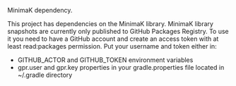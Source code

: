 MinimaK dependency.

This project has dependencies on the MinimaK library.
MinimaK library snapshots are currently only published to GitHub Packages Registry. 
To use it you need to have a GitHub account and create an access token with at least read:packages permission.
Put your username and token either in:
* GITHUB_ACTOR and GITHUB_TOKEN environment variables
 * gpr.user and gpr.key properties in your gradle.properties file located in ~/.gradle directory

